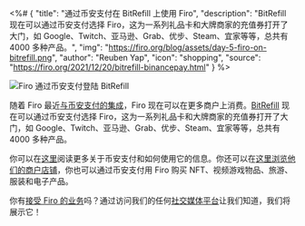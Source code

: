 <%# {
  "title": "通过币安支付在 BitRefill 上使用 Firo",
  "description": "BitRefill 现在可以通过币安支付选择 Firo，这为一系列礼品卡和大牌商家的充值券打开了大门，如 Google、Twitch、亚马逊、Grab、优步、Steam、宜家等等，总共有 4000 多种产品。",
  "img": "https://firo.org/blog/assets/day-5-firo-on-bitrefill.png",
  "author": "Reuben Yap",
  "icon": "shopping",
  "source": "https://firo.org/2021/12/20/bitrefill-binancepay.html"
} %>

![Firo 通过币安支付登陆 BitRefill](https://firo.org/blog/assets/day-5-firo-on-bitrefill.png#size=8000x4000)

随着 Firo 最近[与币安支付的集成](2021-11-25-firo-binance-pay.html)，Firo 现在可以在更多商户上消费。[BitRefill](https://www.bitrefill.com/) 现在可以通过币安支付选择 Firo，这为一系列礼品卡和大牌商家的充值券打开了大门，如 Google、Twitch、亚马逊、Grab、优步、Steam、宜家等等，总共有 4000 多种产品。

你可以在[这里](https://pay.binance.com/)阅读更多关于币安支付和如何使用它的信息。你还可以在[这里浏览他们的商户店铺](https://pay.binance.com/zh-CN/merchant-stores?tab=featured)，你也可以通过币安支付用 Firo 购买 NFT、视频游戏物品、旅游、服装和电子产品。

你有[接受 Firo 的业务](https://firo.org/community/merchants/)吗？通过访问我们的任何[社交媒体平台](https://firo.org/community/social/)让我们知道，我们将展示它！

